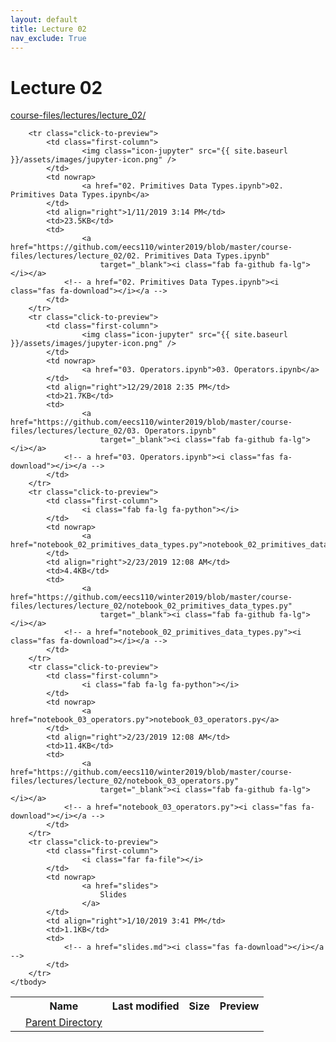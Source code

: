 ```yaml
---
layout: default
title: Lecture 02
nav_exclude: True
---
```


# Lecture 02

[course-files/lectures/lecture_02/](.)

<table class="tbl-files">
    <tbody>
        <tr>
            <th valign="top"></th>
            <th>Name</th>
            <th>Last modified</th>
            <th>Size</th>
            <th>Preview</th>
        </tr>
        <tr>
            <td valign="top">
                <i class="fa fa-folder-open"></i>
            </td>
            <td><a href="../">Parent Directory</a></td>
            <td>&nbsp;</td>
            <td>&nbsp;</td>
            <td>&nbsp;</td>
        </tr>

        <tr class="click-to-preview">
            <td class="first-column">
                    <img class="icon-jupyter" src="{{ site.baseurl }}/assets/images/jupyter-icon.png" />
            </td>
            <td nowrap>
                    <a href="02. Primitives Data Types.ipynb">02. Primitives Data Types.ipynb</a>
            </td>
            <td align="right">1/11/2019 3:14 PM</td>
            <td>23.5KB</td>
            <td>
                    <a href="https://github.com/eecs110/winter2019/blob/master/course-files/lectures/lecture_02/02. Primitives Data Types.ipynb" 
                        target="_blank"><i class="fab fa-github fa-lg"></i></a>
                <!-- a href="02. Primitives Data Types.ipynb"><i class="fas fa-download"></i></a -->
            </td>
        </tr>
        <tr class="click-to-preview">
            <td class="first-column">
                    <img class="icon-jupyter" src="{{ site.baseurl }}/assets/images/jupyter-icon.png" />
            </td>
            <td nowrap>
                    <a href="03. Operators.ipynb">03. Operators.ipynb</a>
            </td>
            <td align="right">12/29/2018 2:35 PM</td>
            <td>21.7KB</td>
            <td>
                    <a href="https://github.com/eecs110/winter2019/blob/master/course-files/lectures/lecture_02/03. Operators.ipynb" 
                        target="_blank"><i class="fab fa-github fa-lg"></i></a>
                <!-- a href="03. Operators.ipynb"><i class="fas fa-download"></i></a -->
            </td>
        </tr>
        <tr class="click-to-preview">
            <td class="first-column">
                    <i class="fab fa-lg fa-python"></i>
            </td>
            <td nowrap>
                    <a href="notebook_02_primitives_data_types.py">notebook_02_primitives_data_types.py</a>
            </td>
            <td align="right">2/23/2019 12:08 AM</td>
            <td>4.4KB</td>
            <td>
                    <a href="https://github.com/eecs110/winter2019/blob/master/course-files/lectures/lecture_02/notebook_02_primitives_data_types.py" 
                        target="_blank"><i class="fab fa-github fa-lg"></i></a>
                <!-- a href="notebook_02_primitives_data_types.py"><i class="fas fa-download"></i></a -->
            </td>
        </tr>
        <tr class="click-to-preview">
            <td class="first-column">
                    <i class="fab fa-lg fa-python"></i>
            </td>
            <td nowrap>
                    <a href="notebook_03_operators.py">notebook_03_operators.py</a>
            </td>
            <td align="right">2/23/2019 12:08 AM</td>
            <td>11.4KB</td>
            <td>
                    <a href="https://github.com/eecs110/winter2019/blob/master/course-files/lectures/lecture_02/notebook_03_operators.py" 
                        target="_blank"><i class="fab fa-github fa-lg"></i></a>
                <!-- a href="notebook_03_operators.py"><i class="fas fa-download"></i></a -->
            </td>
        </tr>
        <tr class="click-to-preview">
            <td class="first-column">
                    <i class="far fa-file"></i>
            </td>
            <td nowrap>
                    <a href="slides">
                        Slides
                    </a>
            </td>
            <td align="right">1/10/2019 3:41 PM</td>
            <td>1.1KB</td>
            <td>
                <!-- a href="slides.md"><i class="fas fa-download"></i></a -->
            </td>
        </tr>
    </tbody>
</table>

